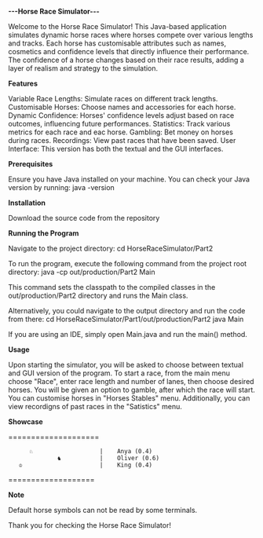 **---Horse Race Simulator---**

Welcome to the Horse Race Simulator! This Java-based application simulates dynamic horse races where horses compete over various lengths and tracks. Each horse has customisable attributes such as names, cosmetics and confidence levels that directly influence their performance. The confidence of a horse changes based on their race results, adding a layer of realism and strategy to the simulation.


**Features**

Variable Race Lengths: Simulate races on different track lengths.
Customisable Horses: Choose names and accessories for each horse.
Dynamic Confidence: Horses' confidence levels adjust based on race outcomes, influencing future performances.
Statistics: Track various metrics for each race and eac horse.
Gambling: Bet money on horses during races.
Recordings: View past races that have been saved.
User Interface: This version has both the textual and the GUI interfaces.


**Prerequisites**

Ensure you have Java installed on your machine. You can check your Java version by running:
java -version


**Installation**

Download the source code from the repository


**Running the Program**

Navigate to the project directory:
cd HorseRaceSimulator/Part2

To run the program, execute the following command from the project root directory:
java -cp out/production/Part2 Main

This command sets the classpath to the compiled classes in the out/production/Part2 directory and runs the Main class.

Alternatively, you could navigate to the output directory and run the code from there:
cd HorseRaceSimulator/Part1/out/production/Part2
java Main

If you are using an IDE, simply open Main.java and run the main() method.


**Usage**

Upon starting the simulator, you will be asked to choose between textual and GUI version of the program. To start a race, from the main menu choose "Race", enter race length and number of lanes, then choose desired horses. You will be given an option to gamble, after which the race will start. You can customise horses in "Horses Stables" menu. Additionally, you can view recordigns of past races in the "Satistics" menu.


**Showcase**

\=\=\=\=\=\=\=\=\=\=\=\=\=\=\=\=\=\=\=\=

          ♘                   |    Anya (0.4)
                  ♞           |    Oliver (0.6)
       ♔                      |    King (0.4)
       
\=\=\=\=\=\=\=\=\=\=\=\=\=\=\=\=\=\=\=


**Note**

Default horse symbols can not be read by some terminals.




Thank you for checking the Horse Race Simulator!
